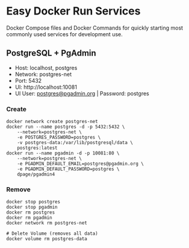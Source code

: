 # Easy Docker Run Services
Docker Compose files and Docker Commands for quickly starting most commonly used services for development use. 

## PostgreSQL + PgAdmin

- Host: localhost, postgres
- Network: postgres-net 
- Port: 5432
- UI: http://localhost:10081
- UI User: postgres@pgadmin.org | Password: postgres

### Create
```shell
docker network create postgres-net
docker run --name postgres -d -p 5432:5432 \
    --network=postgres-net \
    -e POSTGRES_PASSWORD=postgres \
    -v postgres-data:/var/lib/postgresql/data \
    postgres:latest
docker run --name pgadmin -d -p 10081:80 \
    --network=postgres-net \
    -e PGADMIN_DEFAULT_EMAIL=postgres@pgadmin.org \
    -e PGADMIN_DEFAULT_PASSWORD=postgres \
    dpage/pgadmin4
```

### Remove
```shell
docker stop postgres
docker stop pgadmin
docker rm postgres
docker rm pgadmin
docker network rm postgres-net

# Delete Volume (removes all data)
docker volume rm postgres-data
```
